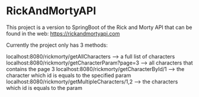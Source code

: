 # RickAndMortyAPI
This project is a version to SpringBoot of the Rick and Morty API that can be found in the web: https://rickandmortyapi.com

Currently the project only has 3 methods:

localhost:8080/rickmorty/getAllCharacters --> a full list of characters
localhost:8080/rickmorty/getCharacterParam?page=3 --> all characters that contains the page 3
localhost:8080/rickmorty/getCharacterById/1 --> the character which id is equals to the specified param
localhost:8080/rickmorty/getMultipleCharacters/1,2 --> the characters which id is equals to the param

